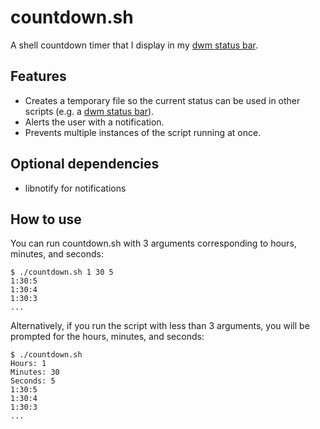 # countdown.sh
A shell countdown timer that I display in my [dwm status bar](https://github.com/joestandring/dotfiles).
## Features
* Creates a temporary file so the current status can be used in other scripts (e.g. a [dwm status bar](https://github.com/joestandring/dotfiles)).
* Alerts the user with a notification.
* Prevents multiple instances of the script running at once.
## Optional dependencies
* libnotify for notifications
## How to use
You can run countdown.sh with 3 arguments corresponding to hours, minutes, and seconds:
```
$ ./countdown.sh 1 30 5
1:30:5
1:30:4
1:30:3
...
```
Alternatively, if you run the script with less than 3 arguments, you will be prompted for the hours, minutes, and seconds:
```
$ ./countdown.sh
Hours: 1
Minutes: 30
Seconds: 5
1:30:5
1:30:4
1:30:3
...
```

